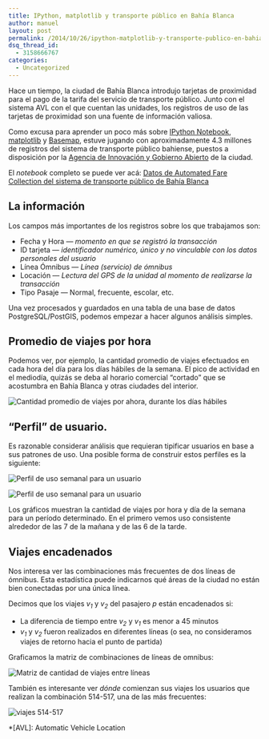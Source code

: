 ```yaml
---
title: IPython, matplotlib y transporte público en Bahía Blanca
author: manuel
layout: post
permalink: /2014/10/26/ipython-matplotlib-y-transporte-publico-en-bahia-blanca/
dsq_thread_id:
  - 3158666767
categories:
  - Uncategorized
---
```

Hace un tiempo, la ciudad de Bahía Blanca introdujo tarjetas de proximidad para el pago de la tarifa del servicio de transporte público. Junto con el sistema AVL con el que cuentan las unidades, los registros de uso de las tarjetas de proximidad son una fuente de información valiosa.

Como excusa para aprender un poco más sobre [IPython Notebook][1], [matplotlib][2] y [Basemap][3], estuve jugando con aproximadamente 4.3 millones de registros del sistema de transporte público bahiense, puestos a disposición por la [Agencia de Innovación y Gobierno Abierto][4] de la ciudad.

El *notebook* completo se puede ver acá: [ Datos de Automated Fare Collection del sistema de transporte público de Bahía Blanca][5]

## La información

Los campos más importantes de los registros sobre los que trabajamos son:

*   Fecha y Hora — *momento en que se registró la transacción*
*   ID tarjeta — *identificador numérico, único y no vinculable con los datos personales del usuario*
*   Línea Ómnibus — *Línea (servicio) de ómnibus*
*   Locación — *Lectura del GPS de la unidad al momento de realizarse la transacción*
*   Tipo Pasaje — Normal, frecuente, escolar, etc.

Una vez procesados y guardados en una tabla de una base de datos PostgreSQL/PostGIS, podemos empezar a hacer algunos análisis simples.

## Promedio de viajes por hora

Podemos ver, por ejemplo, la cantidad promedio de viajes efectuados en cada hora del día para los días hábiles de la semana. El pico de actividad en el mediodía, quizás se deba al horario comercial &#8220;cortado&#8221; que se acostumbra en Bahía Blanca y otras ciudades del interior.

![Cantidad promedio de viajes por ahora, durante los días hábiles][6]

## &#8220;Perfil&#8221; de usuario.

Es razonable considerar análisis que requieran tipificar usuarios en base a sus patrones de uso. Una posible forma de construir estos perfiles es la siguiente:

![Perfil de uso semanal para un usuario][7]

![Perfil de uso semanal para un usuario][8]

Los gráficos muestran la cantidad de viajes por hora y día de la semana para un período determinado. En el primero vemos uso consistente alrededor de las 7 de la mañana y de las 6 de la tarde.

## Viajes encadenados

Nos interesa ver las combinaciones más frecuentes de dos líneas de ómnibus. Esta estadística puede indicarnos qué áreas de la ciudad no están bien conectadas por una única línea.

Decimos que los viajes *v<sub>1</sub>* y *v<sub>2</sub>* del pasajero *p* están encadenados si:

*   La diferencia de tiempo entre *v<sub>2</sub>* y *v<sub>1</sub>* es menor a 45 minutos
*   *v<sub>1</sub>* y *v<sub>2</sub>* fueron realizados en diferentes líneas (o sea, no consideramos viajes de retorno hacia el punto de partida)

Graficamos la matriz de combinaciones de líneas de omnibus:

![Matriz de cantidad de viajes entre líneas][9]

También es interesante ver *dónde* comienzan sus viajes los usuarios que realizan la combinación 514-517, una de las más frecuentes:

![viajes 514-517][10]

 *[AVL]: Automatic Vehicle Location

 [1]: http://ipython.org/notebook.html
 [2]: http://matplotlib.org/
 [3]: http://matplotlib.org/basemap/
 [4]: http://gabierto.bahiablanca.gov.ar/
 [5]: http://nbviewer.ipython.org/gist/jazzido/dc5cc9b5126943ae82ea
 [6]: https://blog.jazzido.com/wp-content/uploads/2014/10/avg_trips.png
 [7]: https://blog.jazzido.com/wp-content/uploads/2014/10/perfil_usuario_1.png
 [8]: https://blog.jazzido.com/wp-content/uploads/2014/10/perfil_usuario_2.png
 [9]: https://blog.jazzido.com/wp-content/uploads/2014/10/matriz_lineas.png
 [10]: https://blog.jazzido.com/wp-content/uploads/2014/10/514-517.png